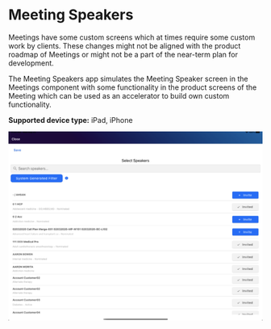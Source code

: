 # Meeting Speakers

Meetings have some custom screens which at times require some custom work by clients. These changes might not be aligned with the product roadmap of Meetings or might not be a part of the near-term plan for development.

The Meeting Speakers app simulates the Meeting Speaker screen in the Meetings component with some functionality in the product screens of the Meeting which can be used as an accelerator to build own custom functionality.<br />

**Supported device type:** iPad, iPhone

![meetingspeakers](MeetingsSpeakers/react/src/image/meetingspeakers.png)
